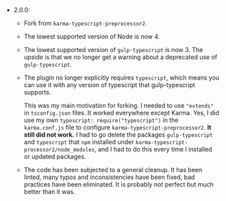 * 2.0.0:

  - Fork from ``karma-typescript-preprocessor2``.

  - The lowest supported version of Node is now 4.

  - The lowest supported version of ``gulp-typescript`` is now 3. The upside is
    that we no longer get a warning about a deprecated use of
    ``gulp-typescript``.

  - The plugin no longer explicitly requires ``typescript``, which means you can
    use it with any version of typescript that gulp-typescript supports.

    This was my main motivation for forking. I needed to use ``"extends"`` in
    ``tsconfig.json`` files. It worked everywhere except Karma. Yes, I did use
    my own ``typescript: require("typescript")`` in the ``karma.conf.js`` file
    to configure ``karma-typescript-preprocessor2``. **It still did not work.**
    I had to go delete the packages ``gulp-typescript`` and ``typescript`` that
    ``npm`` installed under ``karma-typescript-processor2/node_modules``, and I
    had to do this every time I installed or updated packages.

  - The code has been subjected to a general cleanup. It has been linted, many
    typos and inconsistencies have been fixed, bad practices have been
    eliminated. It is probably not perfect but much better than it was.
